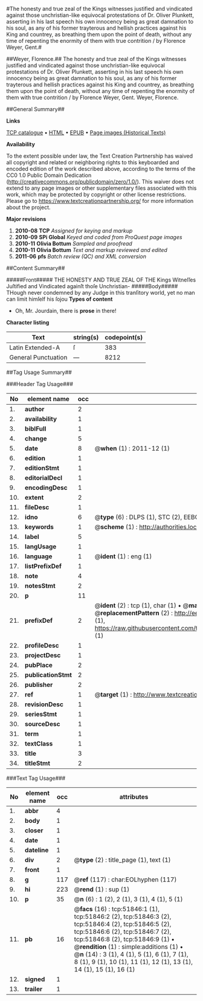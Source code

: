 #The honesty and true zeal of the Kings witnesses justified and vindicated against those unchristian-like equivocal protestations of Dr. Oliver Plunkett, asserting in his last speech his own innocency being as great damnation to his soul, as any of his former trayterous and hellish practices against his King and countrey, as breathing them upon the point of death, without any time of repenting the enormity of them with true contrition / by Florence Weyer, Gent.#

##Weyer, Florence.##
The honesty and true zeal of the Kings witnesses justified and vindicated against those unchristian-like equivocal protestations of Dr. Oliver Plunkett, asserting in his last speech his own innocency being as great damnation to his soul, as any of his former trayterous and hellish practices against his King and countrey, as breathing them upon the point of death, without any time of repenting the enormity of them with true contrition / by Florence Weyer, Gent.
Weyer, Florence.

##General Summary##

**Links**

[TCP catalogue](http://www.ota.ox.ac.uk/tcp/)  • 
[HTML](http://tei.it.ox.ac.uk/tcp/Texts-HTML/free/A65/A65566.html)  • 
[EPUB](http://tei.it.ox.ac.uk/tcp/Texts-EPUB/free/A65/A65566.epub) • 
[Page images (Historical Texts)](https://historicaltexts.jisc.ac.uk/eebo-11981397e)

**Availability**

To the extent possible under law, the Text Creation Partnership has waived all copyright and related or neighboring rights to this keyboarded and encoded edition of the work described above, according to the terms of the CC0 1.0 Public Domain Dedication (http://creativecommons.org/publicdomain/zero/1.0/). This waiver does not extend to any page images or other supplementary files associated with this work, which may be protected by copyright or other license restrictions. Please go to https://www.textcreationpartnership.org/ for more information about the project.

**Major revisions**

1. __2010-08__ __TCP__ *Assigned for keying and markup*
1. __2010-09__ __SPi Global__ *Keyed and coded from ProQuest page images*
1. __2010-11__ __Olivia Bottum__ *Sampled and proofread*
1. __2010-11__ __Olivia Bottum__ *Text and markup reviewed and edited*
1. __2011-06__ __pfs__ *Batch review (QC) and XML conversion*

##Content Summary##

#####Front#####
THE HONESTY AND TRUE ZEAL OF THE Kings Witneſſes Juſtified and Vindicated againſt thoſe Unchristian-
#####Body#####
THough never condemned by any Judge in this tranſitory world, yet no man can limit himſelf his ſojou
**Types of content**

  * Oh, Mr. Jourdain, there is **prose** in there!

**Character listing**


|Text|string(s)|codepoint(s)|
|---|---|---|
|Latin Extended-A|ſ|383|
|General Punctuation|—|8212|

##Tag Usage Summary##

###Header Tag Usage###

|No|element name|occ|attributes|
|---|---|---|---|
|1.|__author__|2||
|2.|__availability__|1||
|3.|__biblFull__|1||
|4.|__change__|5||
|5.|__date__|8| @__when__ (1) : 2011-12 (1)|
|6.|__edition__|1||
|7.|__editionStmt__|1||
|8.|__editorialDecl__|1||
|9.|__encodingDesc__|1||
|10.|__extent__|2||
|11.|__fileDesc__|1||
|12.|__idno__|6| @__type__ (6) : DLPS (1), STC (2), EEBO-CITATION (1), OCLC (1), VID (1)|
|13.|__keywords__|1| @__scheme__ (1) : http://authorities.loc.gov/ (1)|
|14.|__label__|5||
|15.|__langUsage__|1||
|16.|__language__|1| @__ident__ (1) : eng (1)|
|17.|__listPrefixDef__|1||
|18.|__note__|4||
|19.|__notesStmt__|2||
|20.|__p__|11||
|21.|__prefixDef__|2| @__ident__ (2) : tcp (1), char (1)  •  @__matchPattern__ (2) : ([0-9\-]+):([0-9IVX]+) (1), (.+) (1)  •  @__replacementPattern__ (2) : http://eebo.chadwyck.com/downloadtiff?vid=$1&page=$2 (1), https://raw.githubusercontent.com/textcreationpartnership/Texts/master/tcpchars.xml#$1 (1)|
|22.|__profileDesc__|1||
|23.|__projectDesc__|1||
|24.|__pubPlace__|2||
|25.|__publicationStmt__|2||
|26.|__publisher__|2||
|27.|__ref__|1| @__target__ (1) : http://www.textcreationpartnership.org/docs/. (1)|
|28.|__revisionDesc__|1||
|29.|__seriesStmt__|1||
|30.|__sourceDesc__|1||
|31.|__term__|1||
|32.|__textClass__|1||
|33.|__title__|3||
|34.|__titleStmt__|2||


###Text Tag Usage###

|No|element name|occ|attributes|
|---|---|---|---|
|1.|__abbr__|4||
|2.|__body__|1||
|3.|__closer__|1||
|4.|__date__|1||
|5.|__dateline__|1||
|6.|__div__|2| @__type__ (2) : title_page (1), text (1)|
|7.|__front__|1||
|8.|__g__|117| @__ref__ (117) : char:EOLhyphen (117)|
|9.|__hi__|223| @__rend__ (1) : sup (1)|
|10.|__p__|35| @__n__ (6) : 1 (2), 2 (1), 3 (1), 4 (1), 5 (1)|
|11.|__pb__|16| @__facs__ (16) : tcp:51846:1 (1), tcp:51846:2 (2), tcp:51846:3 (2), tcp:51846:4 (2), tcp:51846:5 (2), tcp:51846:6 (2), tcp:51846:7 (2), tcp:51846:8 (2), tcp:51846:9 (1)  •  @__rendition__ (1) : simple:additions (1)  •  @__n__ (14) : 3 (1), 4 (1), 5 (1), 6 (1), 7 (1), 8 (1), 9 (1), 10 (1), 11 (1), 12 (1), 13 (1), 14 (1), 15 (1), 16 (1)|
|12.|__signed__|1||
|13.|__trailer__|1||
